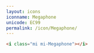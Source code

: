 ```yaml
---
layout: icons
iconname: Megaphone
unicode: EC99
permalink: /icon/Megaphone/
---
```


``` html
<i class="mi mi-Megaphone"></i>
```
